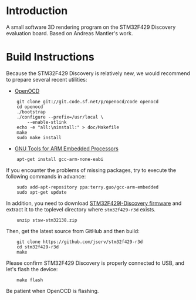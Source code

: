 Introduction
============
A small software 3D rendering program on the STM32F429 Discovery evaluation
board. Based on Andreas Mantler's work.

Build Instructions
==================
Because the STM32F429 Discovery is relatively new, we would recommend to
prepare several recent utilities:

* [OpenOCD](http://openocd.sourceforge.net/)
```
    git clone git://git.code.sf.net/p/openocd/code openocd
    cd openocd
    ./bootstrap
    ./configure --prefix=/usr/local \
        --enable-stlink
    echo -e "all:\ninstall:" > doc/Makefile
    make
    sudo make install
```
* [GNU Tools for ARM Embedded Processors](https://launchpad.net/gcc-arm-embedded)
```
    apt-get install gcc-arm-none-eabi
```
If you encounter the problems of missing packages, try to execute the
following commands in advance:
```
    sudo add-apt-repository ppa:terry.guo/gcc-arm-embedded
    sudo apt-get update
```

In addition, you need to download [STM32F429I-Discovery firmware](http://www.st.com/web/en/catalog/tools/PF259429)
and extract it to the toplevel directory where `stm32f429-r3d` exists.

```
    unzip stsw-stm32138.zip
```

Then, get the latest source from GitHub and then build:
```
    git clone https://github.com/jserv/stm32f429-r3d
    cd stm32f429-r3d
    make
```

Please confirm STM32F429 Discovery is properly connected to USB, and let's flash the device:
```
    make flash
```

Be patient when OpenOCD is flashing.
